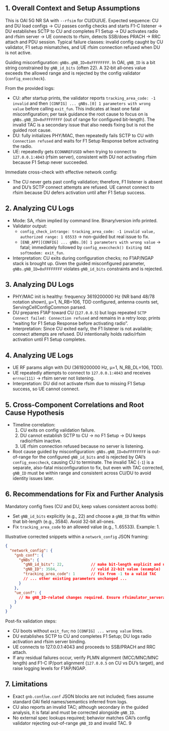 ## 1. Overall Context and Setup Assumptions
This is OAI 5G NR SA with `--rfsim` for CU/DU/UE. Expected sequence: CU and DU load configs → CU passes config checks and starts F1-C listener → DU establishes SCTP to CU and completes F1 Setup → DU activates radio and rfsim server → UE connects to rfsim, detects SSB/does PRACH → RRC attach and PDU session. Typical failure classes: invalid config caught by CU validator, F1 setup mismatches, and UE rfsim connection refused when DU is not active.

Guiding misconfiguration: `gNBs.gNB_ID=0xFFFFFFFF`. In OAI, `gNB_ID` is a bit string constrained by `gNB_id_bits` (often 22). A 32‑bit all‑ones value exceeds the allowed range and is rejected by the config validator (`config_execcheck`).

From the provided logs:
- CU: after startup prints, the validator reports `tracking_area_code: -1 invalid` and then `[CONFIG] ... gNBs.[0] 1 parameters with wrong value` before calling `exit_fun`. This indicates at least one fatal misconfiguration; per task guidance the root cause to focus on is `gNBs.gNB_ID=0xFFFFFFFF` (out of range for configured bit-length). The invalid TAC is a secondary issue that also needs fixing but is not the guided root cause.
- DU: fully initializes PHY/MAC, then repeatedly fails SCTP to CU with `Connection refused` and waits for F1 Setup Response before activating the radio.
- UE: repeatedly gets `ECONNREFUSED` when trying to connect to `127.0.0.1:4043` (rfsim server), consistent with DU not activating rfsim because F1 Setup never succeeded.

Immediate cross-check with effective network config:
- The CU never gets past config validation; therefore, F1 listener is absent and DU’s SCTP connect attempts are refused. UE cannot connect to rfsim because DU defers activation until after F1 Setup success.

## 2. Analyzing CU Logs
- Mode: SA, rfsim implied by command line. Binary/version info printed.
- Validator output:
  - `config_check_intrange: tracking_area_code: -1 invalid value, authorized range: 1 65533` → non-guided but real issue to fix.
  - `[ENB_APP][CONFIG] ... gNBs.[0] 1 parameters with wrong value` → fatal; immediately followed by `config_execcheck() Exiting OAI softmodem: exit_fun`.
- Interpretation: CU exits during configuration checks; no F1AP/NGAP stack is brought up. Given the guided misconfigured parameter, `gNBs.gNB_ID=0xFFFFFFFF` violates `gNB_id_bits` constraints and is rejected.

## 3. Analyzing DU Logs
- PHY/MAC init is healthy: frequency 3619200000 Hz (NR band 48/78 notation shown), μ=1, N_RB=106, TDD configured, antenna counts set, ServingCellConfigCommon parsed.
- DU prepares F1AP toward CU (`127.0.0.5`) but logs repeated `SCTP Connect failed: Connection refused` and remains in a retry loop; prints “waiting for F1 Setup Response before activating radio”.
- Interpretation: Since CU exited early, the F1 listener is not available; connect attempts are refused. DU intentionally holds radio/rfsim activation until F1 Setup completes.

## 4. Analyzing UE Logs
- UE RF params align with DU (3619200000 Hz, μ=1, N_RB_DL=106, TDD).
- UE repeatedly attempts to connect to `127.0.0.1:4043` and receives `errno(111)` → rfsim server not listening.
- Interpretation: DU did not activate rfsim due to missing F1 Setup success, so UE cannot connect.

## 5. Cross-Component Correlations and Root Cause Hypothesis
- Timeline correlation:
  1) CU exits on config validation failure.
  2) DU cannot establish SCTP to CU → no F1 Setup → DU keeps radio/rfsim inactive.
  3) UE rfsim connection refused because no server is listening.
- Root cause guided by misconfiguration: `gNBs.gNB_ID=0xFFFFFFFF` is out-of-range for the configured `gNB_id_bits` and is rejected by OAI’s `config_execcheck`, causing CU to terminate. The invalid TAC (`-1`) is a separate, also-fatal misconfiguration to fix, but even with TAC corrected, `gNB_ID` must be within range and consistent across CU/DU to avoid identity issues later.

## 6. Recommendations for Fix and Further Analysis
Mandatory config fixes (CU and DU, keep values consistent across both):
- Set `gNB_id_bits` explicitly (e.g., 22) and choose a `gNB_ID` that fits within that bit-length (e.g., 3584). Avoid 32-bit all-ones.
- Fix `tracking_area_code` to an allowed value (e.g., 1..65533). Example: 1.

Illustrative corrected snippets within a `network_config` JSON framing:
```json
{
  "network_config": {
    "gnb_conf": {
      "gNBs": {
        "gNB_id_bits": 22,            // make bit-length explicit and uniform
        "gNB_ID": 3584,               // valid 22-bit value (example)
        "tracking_area_code": 1       // fix from -1 to a valid TAC
        // ... other existing parameters unchanged ...
      }
    },
    "ue_conf": {
      // No gNB_ID-related changes required. Ensure rfsimulator_serveraddr is 127.0.0.1 if DU is local.
    }
  }
}
```

Post-fix validation steps:
- CU boots without `exit_fun`; no `[CONFIG] ... wrong value` lines.
- DU establishes SCTP to CU and completes F1 Setup; DU logs radio activation and rfsim server binding.
- UE connects to 127.0.0.1:4043 and proceeds to SSB/PRACH and RRC attach.
- If any residual failures occur, verify PLMN alignment (MCC/MNC/MNC length) and F1-C IP/port alignment (`127.0.0.5` on CU vs DU’s target), and raise logging levels for F1AP/NGAP.

## 7. Limitations
- Exact `gnb.conf`/`ue.conf` JSON blocks are not included; fixes assume standard OAI field names/semantics inferred from logs.
- CU also reports an invalid TAC; although secondary in the guided analysis, it is fatal and must be corrected alongside `gNB_ID`.
- No external spec lookups required; behavior matches OAI’s config validator rejecting out-of-range `gNB_ID` and invalid TAC.
9